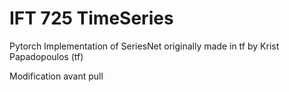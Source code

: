 # IFT 725 TimeSeries

Pytorch Implementation of SeriesNet originally made in tf by Krist Papadopoulos (tf)

Modification avant pull
